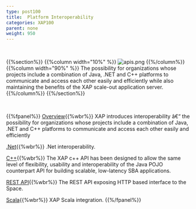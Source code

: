 ```yaml
---
type: post100
title:  Platform Interoperability
categories: XAP100
parent: none
weight: 950
---
```


<br>

{{%section%}}
{{%column width="10%" %}}
![apis.png](/attachment_files/subject/apis.png)
{{%/column%}}
{{%column width="90%" %}}
The possibility for organizations whose projects include a combination of Java, .NET and C++ platforms to communicate and access each other easily and efficiently while also maintaining the benefits of the XAP scale-out application server.
{{%/column%}}
{{%/section%}}

<br>

{{%fpanel%}}
[Overview](./interoperability.html){{%wbr%}}
XAP introduces interoperability â€“ the possibility for organizations whose projects include a combination of Java, .NET and C++ platforms to communicate and access each other easily and efficiently

[.Net]({{%currentneturl%}}/interoperability.html){{%wbr%}}
.Net interoperability.

[C++](./xap-cpp.html){{%wbr%}}
The XAP c++ API has been designed to allow the same level of flexibility, usability and interoperability of the Java POJO counterpart API for building scalable, low-latency SBA applications.

[REST API](./rest-api.html){{%wbr%}}
The REST API exposing HTTP based interface to the Space.

[Scala](./scala.html){{%wbr%}}
XAP Scala integration.
{{%/fpanel%}}
